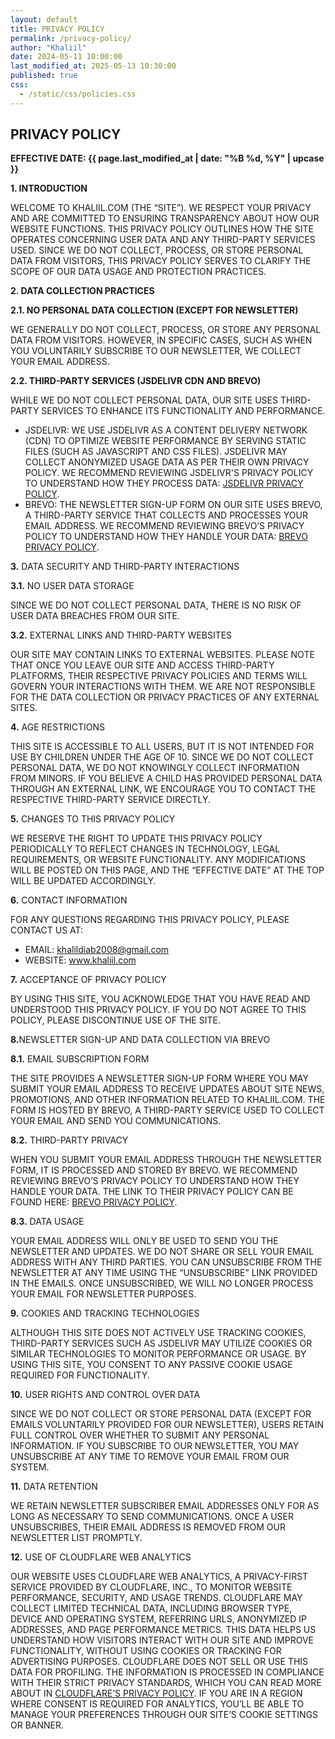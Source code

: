 ```yaml
---
layout: default
title: PRIVACY POLICY
permalink: /privacy-policy/
author: "Khaliil"
date: 2024-05-11 10:00:00
last_modified_at: 2025-05-13 10:30:00
published: true
css:
  - /static/css/policies.css
---
```


<div class="main5">
<h2>PRIVACY POLICY</h2>
<p><strong>EFFECTIVE DATE: {{ page.last_modified_at | date: "%B %d, %Y" | upcase }}</strong></p>
<p><strong>1. INTRODUCTION</strong></p>
<p>WELCOME TO <span aria-label="khalil.com">KHALIIL.COM</span> (THE “SITE”). WE RESPECT YOUR PRIVACY AND ARE COMMITTED TO ENSURING TRANSPARENCY ABOUT HOW OUR WEBSITE FUNCTIONS. THIS PRIVACY POLICY OUTLINES HOW THE SITE OPERATES CONCERNING USER DATA AND ANY THIRD-PARTY SERVICES USED. SINCE WE DO NOT COLLECT, PROCESS, OR STORE PERSONAL DATA FROM VISITORS, THIS PRIVACY POLICY SERVES TO CLARIFY THE SCOPE OF OUR DATA USAGE AND PROTECTION PRACTICES.</p>
<p><strong>2. DATA COLLECTION PRACTICES</strong></p>
<p><strong>2.1. NO PERSONAL DATA COLLECTION (EXCEPT FOR NEWSLETTER)</strong></p>
<p>WE GENERALLY DO NOT COLLECT, PROCESS, OR STORE ANY PERSONAL DATA FROM VISITORS. HOWEVER, IN SPECIFIC CASES, SUCH AS WHEN YOU VOLUNTARILY SUBSCRIBE TO OUR NEWSLETTER, WE COLLECT YOUR EMAIL ADDRESS.</p>
<p><strong>2.2. THIRD-PARTY SERVICES (<span aria-label="js deliver">JSDELIVR</span> CDN AND BREVO)</strong></p>
<p>WHILE WE DO NOT COLLECT PERSONAL DATA, OUR SITE USES THIRD-PARTY SERVICES TO ENHANCE ITS FUNCTIONALITY AND PERFORMANCE.</p>
<ul>
<li><span aria-label="js deliver">JSDELIVR</span>: WE USE <span aria-label="js deliver">JSDELIVR</span> AS A CONTENT DELIVERY NETWORK (CDN) TO OPTIMIZE WEBSITE PERFORMANCE BY SERVING STATIC FILES (SUCH AS JAVASCRIPT AND CSS FILES). <span aria-label="js deliver">JSDELIVR</span> MAY COLLECT ANONYMIZED USAGE DATA AS PER THEIR OWN PRIVACY POLICY. WE RECOMMEND REVIEWING <span aria-label="js deliver's">JSDELIVR'S</span> PRIVACY POLICY TO UNDERSTAND HOW THEY PROCESS DATA: <a href="https://www.jsdelivr.com/terms/privacy-policy"><span aria-label="js deliver">JSDELIVR</span> PRIVACY POLICY</a>.</li>
<li>BREVO: THE NEWSLETTER SIGN-UP FORM ON OUR SITE USES BREVO, A THIRD-PARTY SERVICE THAT COLLECTS AND PROCESSES YOUR EMAIL ADDRESS. WE RECOMMEND REVIEWING BREVO’S PRIVACY POLICY TO UNDERSTAND HOW THEY HANDLE YOUR DATA: <a href="https://www.brevo.com/legal/privacypolicy/">BREVO PRIVACY POLICY</a>.</li>
</ul>
<p><strong>3.</strong> DATA SECURITY AND THIRD-PARTY INTERACTIONS</p>
<p><strong>3.1.</strong> NO USER DATA STORAGE</p>
<p>SINCE WE DO NOT COLLECT PERSONAL DATA, THERE IS NO RISK OF USER DATA BREACHES FROM OUR SITE.</p>
<p><strong>3.2.</strong> EXTERNAL LINKS AND THIRD-PARTY WEBSITES</p>
<p>OUR SITE MAY CONTAIN LINKS TO EXTERNAL WEBSITES. PLEASE NOTE THAT ONCE YOU LEAVE OUR SITE AND ACCESS THIRD-PARTY PLATFORMS, THEIR RESPECTIVE PRIVACY POLICIES AND TERMS WILL GOVERN YOUR INTERACTIONS WITH THEM. WE ARE NOT RESPONSIBLE FOR THE DATA COLLECTION OR PRIVACY PRACTICES OF ANY EXTERNAL SITES.</p>
<p><strong>4.</strong> AGE RESTRICTIONS</p>
<p>THIS SITE IS ACCESSIBLE TO ALL USERS, BUT IT IS NOT INTENDED FOR USE BY CHILDREN UNDER THE AGE OF 10. SINCE WE DO NOT COLLECT PERSONAL DATA, WE DO NOT KNOWINGLY COLLECT INFORMATION FROM MINORS. IF YOU BELIEVE A CHILD HAS PROVIDED PERSONAL DATA THROUGH AN EXTERNAL LINK, WE ENCOURAGE YOU TO CONTACT THE RESPECTIVE THIRD-PARTY SERVICE DIRECTLY.</p>
<p><strong>5.</strong> CHANGES TO THIS PRIVACY POLICY</p>
<p>WE RESERVE THE RIGHT TO UPDATE THIS PRIVACY POLICY PERIODICALLY TO REFLECT CHANGES IN TECHNOLOGY, LEGAL REQUIREMENTS, OR WEBSITE FUNCTIONALITY. ANY MODIFICATIONS WILL BE POSTED ON THIS PAGE, AND THE “EFFECTIVE DATE” AT THE TOP WILL BE UPDATED ACCORDINGLY.</p>
<p><strong>6.</strong> CONTACT INFORMATION</p>
<p>FOR ANY QUESTIONS REGARDING THIS PRIVACY POLICY, PLEASE CONTACT US AT:</p>
<ul>
<li>EMAIL: <a href="mailto:khalildiab2008@gmail.com">khalildiab2008@gmail.com</a></li>
<li>WEBSITE: <a href="/">www.khaliil.com</a></li>
</ul>
<p><strong>7.</strong> ACCEPTANCE OF PRIVACY POLICY</p>
<p>BY USING THIS SITE, YOU ACKNOWLEDGE THAT YOU HAVE READ AND UNDERSTOOD THIS PRIVACY POLICY. IF YOU DO NOT AGREE TO THIS POLICY, PLEASE DISCONTINUE USE OF THE SITE.</p>
<p><strong>8.</strong>NEWSLETTER SIGN-UP AND DATA COLLECTION VIA BREVO</p>
<p><strong>8.1.</strong> EMAIL SUBSCRIPTION FORM</p>
<p>THE SITE PROVIDES A NEWSLETTER SIGN-UP FORM WHERE YOU MAY SUBMIT YOUR EMAIL ADDRESS TO RECEIVE UPDATES ABOUT SITE NEWS, PROMOTIONS, AND OTHER INFORMATION RELATED TO KHALIIL.COM. THE FORM IS HOSTED BY BREVO, A THIRD-PARTY SERVICE USED TO COLLECT YOUR EMAIL AND SEND YOU COMMUNICATIONS.</p>
<p><strong>8.2.</strong> THIRD-PARTY PRIVACY</p>
<p>WHEN YOU SUBMIT YOUR EMAIL ADDRESS THROUGH THE NEWSLETTER FORM, IT IS PROCESSED AND STORED BY BREVO. WE RECOMMEND REVIEWING BREVO’S PRIVACY POLICY TO UNDERSTAND HOW THEY HANDLE YOUR DATA. THE LINK TO THEIR PRIVACY POLICY CAN BE FOUND HERE: <a href="https://www.brevo.com/legal/privacypolicy/">BREVO PRIVACY POLICY</a>.</p>
<p><strong>8.3.</strong> DATA USAGE</p>
<p>YOUR EMAIL ADDRESS WILL ONLY BE USED TO SEND YOU THE NEWSLETTER AND UPDATES. WE DO NOT SHARE OR SELL YOUR EMAIL ADDRESS WITH ANY THIRD PARTIES. YOU CAN UNSUBSCRIBE FROM THE NEWSLETTER AT ANY TIME USING THE “UNSUBSCRIBE” LINK PROVIDED IN THE EMAILS. ONCE UNSUBSCRIBED, WE WILL NO LONGER PROCESS YOUR EMAIL FOR NEWSLETTER PURPOSES.</p>
<p><strong>9.</strong> COOKIES AND TRACKING TECHNOLOGIES</p>
<p>ALTHOUGH THIS SITE DOES NOT ACTIVELY USE TRACKING COOKIES, THIRD-PARTY SERVICES SUCH AS JSDELIVR MAY UTILIZE COOKIES OR SIMILAR TECHNOLOGIES TO MONITOR PERFORMANCE OR USAGE. BY USING THIS SITE, YOU CONSENT TO ANY PASSIVE COOKIE USAGE REQUIRED FOR FUNCTIONALITY.</p>
<p><strong>10.</strong> USER RIGHTS AND CONTROL OVER DATA</p>
<p>SINCE WE DO NOT COLLECT OR STORE PERSONAL DATA (EXCEPT FOR EMAILS VOLUNTARILY PROVIDED FOR OUR NEWSLETTER), USERS RETAIN FULL CONTROL OVER WHETHER TO SUBMIT ANY PERSONAL INFORMATION. IF YOU SUBSCRIBE TO OUR NEWSLETTER, YOU MAY UNSUBSCRIBE AT ANY TIME TO REMOVE YOUR EMAIL FROM OUR SYSTEM.</p>
<p><strong>11.</strong> DATA RETENTION</p>
<p>WE RETAIN NEWSLETTER SUBSCRIBER EMAIL ADDRESSES ONLY FOR AS LONG AS NECESSARY TO SEND COMMUNICATIONS. ONCE A USER UNSUBSCRIBES, THEIR EMAIL ADDRESS IS REMOVED FROM OUR NEWSLETTER LIST PROMPTLY.</p>
<p><strong>12.</strong> USE OF CLOUDFLARE WEB ANALYTICS</p>
<p>OUR WEBSITE USES CLOUDFLARE WEB ANALYTICS, A PRIVACY-FIRST SERVICE PROVIDED BY CLOUDFLARE, INC., TO MONITOR WEBSITE PERFORMANCE, SECURITY, AND USAGE TRENDS. CLOUDFLARE MAY COLLECT LIMITED TECHNICAL DATA, INCLUDING BROWSER TYPE, DEVICE AND OPERATING SYSTEM, REFERRING URLS, ANONYMIZED IP ADDRESSES, AND PAGE PERFORMANCE METRICS. THIS DATA HELPS US UNDERSTAND HOW VISITORS INTERACT WITH OUR SITE AND IMPROVE FUNCTIONALITY, WITHOUT USING COOKIES OR TRACKING FOR ADVERTISING PURPOSES. CLOUDFLARE DOES NOT SELL OR USE THIS DATA FOR PROFILING. THE INFORMATION IS PROCESSED IN COMPLIANCE WITH THEIR STRICT PRIVACY STANDARDS, WHICH YOU CAN READ MORE ABOUT IN <a aria-label="cloud flare's privacy policy page" href="https://www.cloudflare.com/en-gb/privacypolicy/">CLOUDFLARE’S PRIVACY POLICY</a>. IF YOU ARE IN A REGION WHERE CONSENT IS REQUIRED FOR ANALYTICS, YOU’LL BE ABLE TO MANAGE YOUR PREFERENCES THROUGH OUR SITE’S COOKIE SETTINGS OR BANNER.</p>
</div>